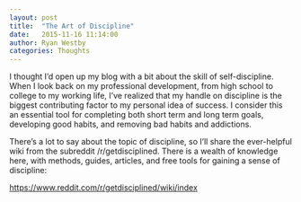 ```yaml
---
layout: post
title:  "The Art of Discipline"
date:   2015-11-16 11:14:00
author: Ryan Westby
categories: Thoughts
---
```


I thought I’d open up my blog with a bit about the skill of self-discipline. When I look back on my professional development, from high school to college to my working life, I’ve realized that my handle on discipline is the biggest contributing factor to my personal idea of success. I consider this an essential tool for completing both short term and long term goals, developing good habits, and removing bad habits and addictions. 

There’s a lot to say about the topic of discipline, so I’ll share the ever-helpful wiki from the subreddit /r/getdisciplined. There is a wealth of knowledge here, with methods, guides, articles, and free tools for gaining a sense of discipline:

<a href="https://www.reddit.com/r/getdisciplined/wiki/index" target="_blank">https://www.reddit.com/r/getdisciplined/wiki/index</a>